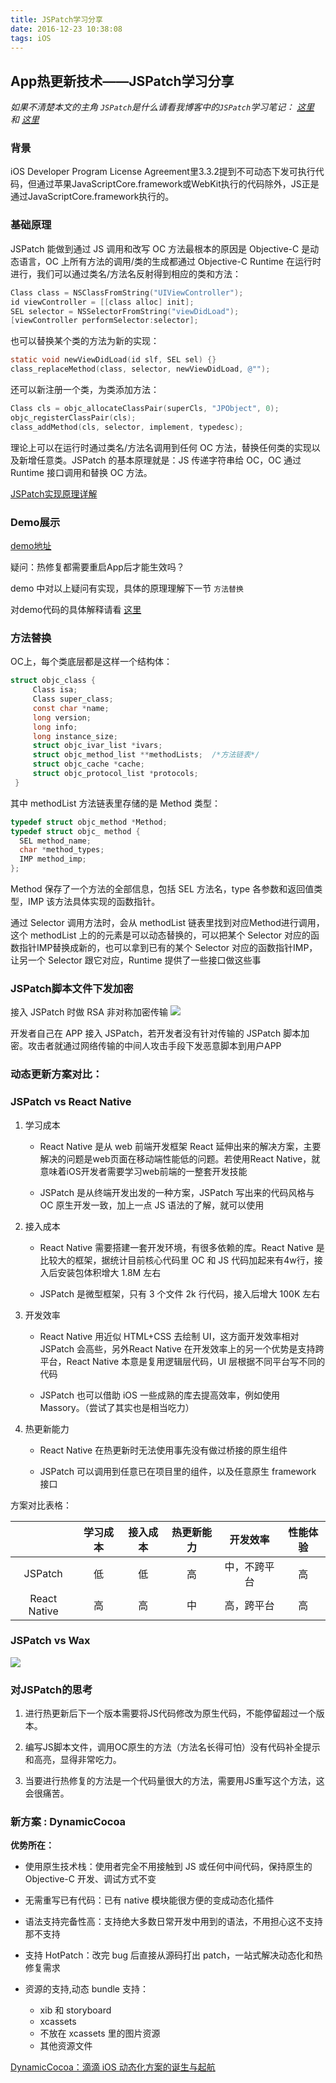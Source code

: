 ```yaml
---
title: JSPatch学习分享
date: 2016-12-23 10:38:08
tags: iOS
---
```


## App热更新技术——JSPatch学习分享



 _如果不清楚本文的主角 `JSPatch`是什么请看我博客中的`JSPatch`学习笔记： [这里](/2016/12/19/JSPatch%E5%AD%A6%E4%B9%A0%E7%AC%94%E8%AE%B0-%E4%B8%80/index.html) 和 [这里](/2016/12/19/JSPatch%E5%AD%A6%E4%B9%A0%E7%AC%94%E8%AE%B0-%E4%BA%8C/index.html)_

### 背景


iOS Developer Program License Agreement里3.3.2提到不可动态下发可执行代码，但通过苹果JavaScriptCore.framework或WebKit执行的代码除外，JS正是通过JavaScriptCore.framework执行的。



### 基础原理



JSPatch 能做到通过 JS 调用和改写 OC 方法最根本的原因是 Objective-C 是动态语言，OC 上所有方法的调用/类的生成都通过 Objective-C Runtime 在运行时进行，我们可以通过类名/方法名反射得到相应的类和方法：

<!-- more -->

``` objectivec
Class class = NSClassFromString("UIViewController");
id viewController = [[class alloc] init];
SEL selector = NSSelectorFromString("viewDidLoad");
[viewController performSelector:selector];
```
也可以替换某个类的方法为新的实现：

``` objectivec
static void newViewDidLoad(id slf, SEL sel) {}
class_replaceMethod(class, selector, newViewDidLoad, @"");
```

还可以新注册一个类，为类添加方法：

``` objectivec
Class cls = objc_allocateClassPair(superCls, "JPObject", 0);
objc_registerClassPair(cls);
class_addMethod(cls, selector, implement, typedesc);
```
理论上可以在运行时通过类名/方法名调用到任何 OC 方法，替换任何类的实现以及新增任意类。JSPatch 的基本原理就是：JS 传递字符串给 OC，OC 通过 Runtime 接口调用和替换 OC 方法。

[JSPatch实现原理详解](https://github.com/bang590/JSPatch/wiki/JSPatch-%E5%AE%9E%E7%8E%B0%E5%8E%9F%E7%90%86%E8%AF%A6%E8%A7%A3)



### Demo展示



[demo地址](https://github.com/HuyangJake/JSPatchTestDemo)

疑问：热修复都需要重启App后才能生效吗？

demo 中对以上疑问有实现，具体的原理理解下一节  `方法替换`

对demo代码的具体解释请看 [这里](http://jake.gift/2016/12/19/JSPatch%E5%AD%A6%E4%B9%A0%E7%AC%94%E8%AE%B0-%E4%BA%8C/)


### 方法替换



OC上，每个类底层都是这样一个结构体：

``` objectivec
struct objc_class {  
     Class isa;  
     Class super_class;    
     const char *name;   
     long version;  
     long info;   
     long instance_size;  
     struct objc_ivar_list *ivars;  
     struct objc_method_list **methodLists;  /*方法链表*/  
     struct objc_cache *cache;  
     struct objc_protocol_list *protocols;     
 }
```

其中 methodList 方法链表里存储的是 Method 类型：

``` objectivec
typedef struct objc_method *Method;
typedef struct objc_ method {
  SEL method_name;
  char *method_types;
  IMP method_imp;
};
```

Method 保存了一个方法的全部信息，包括 SEL 方法名，type 各参数和返回值类型，IMP 该方法具体实现的函数指针。

通过 Selector 调用方法时，会从 methodList 链表里找到对应Method进行调用，这个 methodList 上的的元素是可以动态替换的，可以把某个 Selector 对应的函数指针IMP替换成新的，也可以拿到已有的某个 Selector 对应的函数指针IMP，让另一个 Selector 跟它对应，Runtime 提供了一些接口做这些事



### JSPatch脚本文件下发加密


接入 JSPatch 时做 RSA 非对称加密传输
![](http://upload-images.jianshu.io/upload_images/611240-14723080a9823ced.png?imageMogr2/auto-orient/strip%7CimageView2/2/w/1240)

开发者自己在 APP 接入 JSPatch，若开发者没有针对传输的 JSPatch 脚本加密。攻击者就通过网络传输的中间人攻击手段下发恶意脚本到用户APP



### 动态更新方案对比：



### JSPatch vs React Native


1. 学习成本

	 * React Native 是从 web 前端开发框架 React 延伸出来的解决方案，主要解决的问题是web页面在移动端性能低的问题。若使用React Native，就意味着iOS开发者需要学习web前端的一整套开发技能
	 
	 * JSPatch 是从终端开发出发的一种方案，JSPatch 写出来的代码风格与 OC 原生开发一致，加上一点 JS 语法的了解，就可以使用
2. 接入成本
	* React Native 需要搭建一套开发环境，有很多依赖的库。React Native 是比较大的框架，据统计目前核心代码里 OC 和 JS 代码加起来有4w行，接入后安装包体积增大 1.8M 左右
	
	* JSPatch 是微型框架，只有 3 个文件 2k 行代码，接入后增大 100K 左右
3. 开发效率
	* React Native 用近似 HTML+CSS 去绘制 UI，这方面开发效率相对 JSPatch 会高些，另外React Native 在开发效率上的另一个优势是支持跨平台，React Native 本意是复用逻辑层代码，UI 层根据不同平台写不同的代码
	
	* JSPatch 也可以借助 iOS 一些成熟的库去提高效率，例如使用 Massory。（尝试了其实也是相当吃力）
	
4. 热更新能力
	* React Native 在热更新时无法使用事先没有做过桥接的原生组件
	
	*  JSPatch 可以调用到任意已在项目里的组件，以及任意原生 framework 接口

方案对比表格：

||学习成本|接入成本|热更新能力|开发效率|性能体验|
|:---:|:-:|:-:|:-:|:-:|:-:|
|JSPatch|低|低|高|中，不跨平台|高|
|React Native|高|高|中|高，跨平台|高|

### JSPatch vs Wax

![](http://upload-images.jianshu.io/upload_images/611240-3d1af75ebfe7de01.jpg?imageMogr2/auto-orient/strip%7CimageView2/2/w/1240)


### 对JSPatch的思考



1. 进行热更新后下一个版本需要将JS代码修改为原生代码，不能停留超过一个版本。

2. 编写JS脚本文件，调用OC原生的方法（方法名长得可怕）没有代码补全提示和高亮，显得非常吃力。

3. 当要进行热修复的方法是一个代码量很大的方法，需要用JS重写这个方法，这会很痛苦。




### 新方案 : DynamicCocoa



__优势所在：__

* 使用原生技术栈：使用者完全不用接触到 JS 或任何中间代码，保持原生的 Objective-C 开发、调试方式不变

* 无需重写已有代码：已有 native 模块能很方便的变成动态化插件

* 语法支持完备性高：支持绝大多数日常开发中用到的语法，不用担心这不支持那不支持

* 支持 HotPatch：改完 bug 后直接从源码打出 patch，一站式解决动态化和热修复需求

* 资源的支持,动态 bundle 支持：
	* xib 和 storyboard
	* xcassets
	* 不放在 xcassets 里的图片资源
	* 其他资源文件


[DynamicCocoa：滴滴 iOS 动态化方案的诞生与起航](http://mp.weixin.qq.com/s/qRW_akbU3TSd0SxpF3iQmQ)

